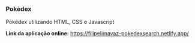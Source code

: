 
<h3>Pokédex</h3>

<p>Pokédex utilizando HTML, CSS e Javascript</p>

<b>Link da aplicação online:</b> <a>https://filipelimavaz-pokedexsearch.netlify.app/</a>
